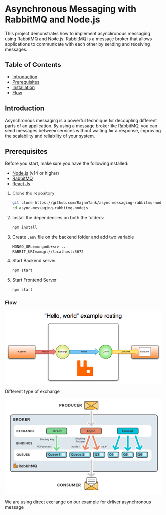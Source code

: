 # Asynchronous Messaging with RabbitMQ and Node.js


This project demonstrates how to implement asynchronous messaging using RabbitMQ and Node.js. RabbitMQ is a message broker that allows applications to communicate with each other by sending and receiving messages.



## Table of Contents

- [Introduction](#introduction)
- [Prerequisites](#prerequisites)
- [Installation](#installation)
- [Flow](#flow)


## Introduction

Asynchronous messaging is a powerful technique for decoupling different parts of an application. By using a message broker like RabbitMQ, you can send messages between services without waiting for a response, improving the scalability and reliability of your system.

## Prerequisites

Before you start, make sure you have the following installed:

- [Node.js](https://nodejs.org/) (v14 or higher)
- [RabbitMQ](https://www.rabbitmq.com/download.html)
- [React Js](https://react.dev/)

1. Clone the repository:

   ```bash
   git clone https://github.com/RajanTank/async-messaging-rabbitmq-nodejs.git
   cd async-messaging-rabbitmq-nodejs
   ```


2. Install the dependencies on both the folders:

    ```bash
    npm install
    ```

3. Create `.env` file on the backend folder and add two variable 

    ```
    MONGO_URL=mongodb+srv ..
    RABBIT_URI=amqp://localhost:5672
    ```

4. Start Backend server
   
   ```bash
   npm start
   ```

5. Start Frontend Server
   ```bash
   npm start
   ```


### Flow
 
  ![flow](flow.png)

  Different type of exchange

  ![Exchange](types.png)

  We are using direct exchange on our example for deliver asynchronous message 


